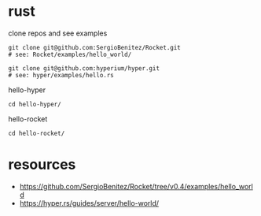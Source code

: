 # rust

clone repos and see examples
```
git clone git@github.com:SergioBenitez/Rocket.git
# see: Rocket/examples/hello_world/

git clone git@github.com:hyperium/hyper.git
# see: hyper/examples/hello.rs 
```

hello-hyper
```
cd hello-hyper/
```

hello-rocket
```
cd hello-rocket/
```

# resources

- https://github.com/SergioBenitez/Rocket/tree/v0.4/examples/hello_world
- https://hyper.rs/guides/server/hello-world/
